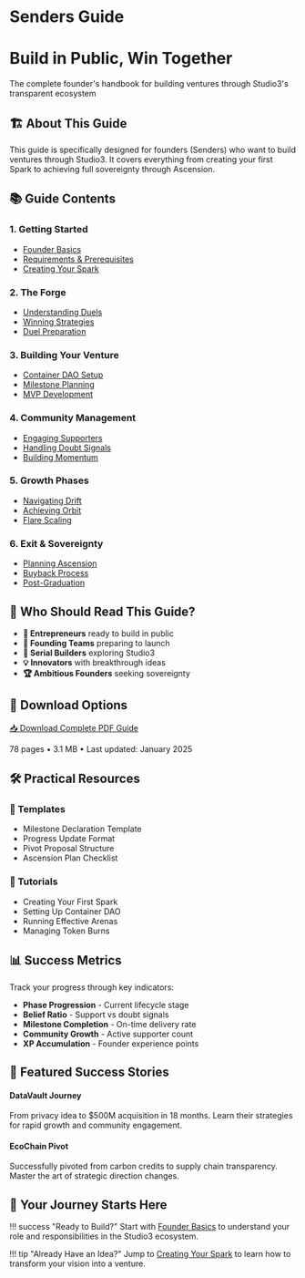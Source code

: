 # Senders Guide

<div class="hero-section">
<h1>Build in Public, Win Together</h1>
<p class="hero-subtitle">The complete founder's handbook for building ventures through Studio3's transparent ecosystem</p>
</div>

## 🏗️ About This Guide

This guide is specifically designed for founders (Senders) who want to build ventures through Studio3. It covers everything from creating your first Spark to achieving full sovereignty through Ascension.

## 📚 Guide Contents

<div class="grid">
<div class="arena-card" markdown="1">
<h3>1. Getting Started</h3>
<ul>
<li><a href="founder-basics/">Founder Basics</a></li>
<li><a href="requirements/">Requirements & Prerequisites</a></li>
<li><a href="creating-spark/">Creating Your Spark</a></li>
</ul>
</div>

<div class="arena-card" markdown="1">
<h3>2. The Forge</h3>
<ul>
<li><a href="forge-duels/">Understanding Duels</a></li>
<li><a href="winning-strategies/">Winning Strategies</a></li>
<li><a href="duel-preparation/">Duel Preparation</a></li>
</ul>
</div>

<div class="arena-card" markdown="1">
<h3>3. Building Your Venture</h3>
<ul>
<li><a href="container-dao/">Container DAO Setup</a></li>
<li><a href="milestone-planning/">Milestone Planning</a></li>
<li><a href="mvp-development/">MVP Development</a></li>
</ul>
</div>

<div class="arena-card" markdown="1">
<h3>4. Community Management</h3>
<ul>
<li><a href="engaging-echoes/">Engaging Supporters</a></li>
<li><a href="handling-doubt/">Handling Doubt Signals</a></li>
<li><a href="building-momentum/">Building Momentum</a></li>
</ul>
</div>

<div class="arena-card" markdown="1">
<h3>5. Growth Phases</h3>
<ul>
<li><a href="drift-navigation/">Navigating Drift</a></li>
<li><a href="achieving-orbit/">Achieving Orbit</a></li>
<li><a href="flare-scaling/">Flare Scaling</a></li>
</ul>
</div>

<div class="arena-card" markdown="1">
<h3>6. Exit & Sovereignty</h3>
<ul>
<li><a href="ascension-planning/">Planning Ascension</a></li>
<li><a href="buyback-process/">Buyback Process</a></li>
<li><a href="post-graduation/">Post-Graduation</a></li>
</ul>
</div>
</div>

## 🎯 Who Should Read This Guide?

- **🚀 Entrepreneurs** ready to build in public
- **👥 Founding Teams** preparing to launch
- **🔄 Serial Builders** exploring Studio3
- **💡 Innovators** with breakthrough ideas
- **🏆 Ambitious Founders** seeking sovereignty

## 📄 Download Options

<div class="download-section">
<a href="../pdf/studio3-senders-guide.pdf" class="md-button md-button--primary">
📥 Download Complete PDF Guide
</a>
<p>78 pages • 3.1 MB • Last updated: January 2025</p>
</div>

## 🛠️ Practical Resources

<div class="grid">
<div class="arena-card" markdown="1">
<h3>📝 Templates</h3>
<ul>
<li>Milestone Declaration Template</li>
<li>Progress Update Format</li>
<li>Pivot Proposal Structure</li>
<li>Ascension Plan Checklist</li>
</ul>
</div>

<div class="arena-card" markdown="1">
<h3>🎥 Tutorials</h3>
<ul>
<li>Creating Your First Spark</li>
<li>Setting Up Container DAO</li>
<li>Running Effective Arenas</li>
<li>Managing Token Burns</li>
</ul>
</div>
</div>

## 📊 Success Metrics

Track your progress through key indicators:

- **Phase Progression** - Current lifecycle stage
- **Belief Ratio** - Support vs doubt signals
- **Milestone Completion** - On-time delivery rate
- **Community Growth** - Active supporter count
- **XP Accumulation** - Founder experience points

## 🌟 Featured Success Stories

<div class="grid">
<div class="arena-card" markdown="1">
<h4>DataVault Journey</h4>
<p>From privacy idea to $500M acquisition in 18 months. Learn their strategies for rapid growth and community engagement.</p>
</div>

<div class="arena-card" markdown="1">
<h4>EcoChain Pivot</h4>
<p>Successfully pivoted from carbon credits to supply chain transparency. Master the art of strategic direction changes.</p>
</div>
</div>

## 🚀 Your Journey Starts Here

!!! success "Ready to Build?"
    Start with [Founder Basics](founder-basics/) to understand your role and responsibilities in the Studio3 ecosystem.

!!! tip "Already Have an Idea?"
    Jump to [Creating Your Spark](creating-spark/) to learn how to transform your vision into a venture.